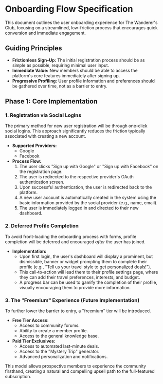 # Onboarding Flow Specification

This document outlines the user onboarding experience for The Wanderer's Club, focusing on a streamlined, low-friction process that encourages quick conversion and immediate engagement.

## Guiding Principles

- **Frictionless Sign-Up:** The initial registration process should be as simple as possible, requiring minimal user input.
- **Immediate Value:** New members should be able to access the platform's core features immediately after signing up.
- **Progressive Profiling:** User profile information and preferences should be gathered over time, not as a barrier to entry.

## Phase 1: Core Implementation

### 1. Registration via Social Logins

The primary method for new user registration will be through one-click social logins. This approach significantly reduces the friction typically associated with creating a new account.

- **Supported Providers:**
  - Google
  - Facebook
- **Process Flow:**
  1. The user clicks "Sign up with Google" or "Sign up with Facebook" on the registration page.
  2. The user is redirected to the respective provider's OAuth authentication screen.
  3. Upon successful authentication, the user is redirected back to the platform.
  4. A new user account is automatically created in the system using the basic information provided by the social provider (e.g., name, email).
  5. The user is immediately logged in and directed to their new dashboard.

### 2. Deferred Profile Completion

To avoid front-loading the onboarding process with forms, profile completion will be deferred and encouraged *after* the user has joined.

- **Implementation:**
  - Upon first login, the user's dashboard will display a prominent, but dismissible, banner or widget prompting them to complete their profile (e.g., "Tell us your travel style to get personalized deals!").
  - This call-to-action will lead them to their profile settings page, where they can add their travel preferences, interests, and budget.
  - A progress bar can be used to gamify the completion of their profile, visually encouraging them to provide more information.

### 3. The "Freemium" Experience (Future Implementation)

To further lower the barrier to entry, a "freemium" tier will be introduced.

- **Free Tier Access:**
  - Access to community forums.
  - Ability to create a member profile.
  - Access to the general knowledge base.
- **Paid Tier Exclusives:**
  - Access to automated last-minute deals.
  - Access to the "Mystery Trip" generator.
  - Advanced personalization and notifications.

This model allows prospective members to experience the community firsthand, creating a natural and compelling upsell path to the full-featured subscription.
